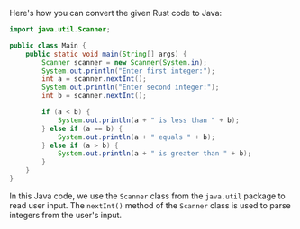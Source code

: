 Here's how you can convert the given Rust code to Java:
```java
import java.util.Scanner;

public class Main {
    public static void main(String[] args) {
        Scanner scanner = new Scanner(System.in);
        System.out.println("Enter first integer:");
        int a = scanner.nextInt();
        System.out.println("Enter second integer:");
        int b = scanner.nextInt();

        if (a < b) {
            System.out.println(a + " is less than " + b);
        } else if (a == b) {
            System.out.println(a + " equals " + b);
        } else if (a > b) {
            System.out.println(a + " is greater than " + b);
        }
    }
}
```
In this Java code, we use the `Scanner` class from the `java.util` package to read user input. The `nextInt()` method of the `Scanner` class is used to parse integers from the user's input.
